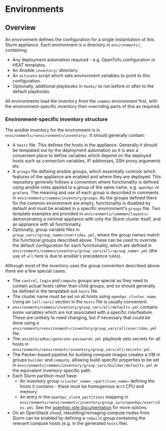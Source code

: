 # Environments

## Overview

An environment defines the configuration for a single instantiation of this Slurm appliance. Each environment is a directory in `environments/`, containing:

- Any deployment automation required - e.g. OpenTofu configuration or HEAT templates.
- An Ansible `inventory/` directory.
- An `activate` script which sets environment variables to point to this configuration.
- Optionally, additional playbooks in `hooks/` to run before or after to the default playbooks.

All environments load the inventory from the `common` environment first, with the environment-specific inventory then overriding parts of this as required.

### Environment-specific inventory structure

The ansible inventory for the environment is in `environments/<environment>/inventory/`. It should generally contain:

- A `hosts` file. This defines the hosts in the appliance. Generally it should be templated out by the deployment automation so it is also a convenient place to define variables which depend on the deployed hosts such as connection variables, IP addresses, SSH proxy arguments etc.
- A `groups` file defining ansible groups, which essentially controls which features of the appliance are enabled and where they are deployed.
  This repository generally follows a convention where functionality is defined using ansible roles applied to a group of the same name, e.g. `openhpc` or `grafana`.
  The meaning and use of each group is described in comments in `environments/common/inventory/groups`.
  As the groups defined there for the common environment are empty, functionality is disabled by default and must be enabled in a specific environment's `groups` file.
  Two template examples are provided in `environments/commmon/layouts/` demonstrating a minimal appliance with only the Slurm cluster itself, and an appliance with all functionality.
- Optionally, group variable files in `group_vars/<group_name>/overrides.yml`, where the group names match the functional groups described above. These can be used to override the default configuration for each functionality, which are defined in `environments/common/inventory/group_vars/all/<group_name>.yml` (the use of `all` here is due to ansible's precedence rules).

Although most of the inventory uses the group convention described above there are a few special cases:

- The `control`, `login` and `compute` groups are special as they need to contain actual hosts rather than child groups, and so should generally be defined in the templated-out `hosts` file.
- The cluster name must be set on all hosts using `openhpc_cluster_name`. Using an `[all:vars]` section in the `hosts` file is usually convenient.
- `environments/common/inventory/group_vars/all/defaults.yml` contains some variables which are not associated with a specific role/feature. These are unlikely to need changing, but if necessary that could be done using a `environments/<environment>/inventory/group_vars/all/overrides.yml` file.
- The `ansible/adhoc/generate-passwords.yml` playbook sets secrets for all hosts in `environments/<environent>/inventory/group_vars/all/secrets.yml`.
- The Packer-based pipeline for building compute images creates a VM in groups `builder` and `compute`, allowing build-specific properties to be set in `environments/common/inventory/group_vars/builder/defaults.yml` or the equivalent inventory-specific path.
- Each Slurm partition must have:
  - An inventory group `<cluster_name>_<partition_name>` defining the hosts it contains - these must be homogenous w.r.t CPU and memory.
  - An entry in the `openhpc_slurm_partitions` mapping in `environments/<environment>/inventory/group_vars/openhpc/overrides.yml`.
    See the [openhpc role documentation](https://github.com/stackhpc/ansible-role-openhpc#slurmconf) for more options.
- On an OpenStack cloud, rebuilding/reimaging compute nodes from Slurm can be enabled by defining a `rebuild` group containing the relevant compute hosts (e.g. in the generated `hosts` file).
